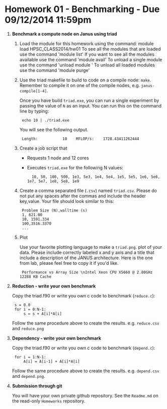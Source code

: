 # Homework 01 - Benchmarking - Due 09/12/2014 11:59pm

1. __Benchmark a compute node on Janus using triad__
	1. Load the module for this homework using the command:
	   module load HPSC_CLASS2014/hw01
           To see all the modules that are loaded use the command 'module list'
           If you want to see all the modules available use the command 'module avail'
           To unload a single module use the command 'unload module <module-name>'
           To unload all loaded modules use the command 'module purge'

	2. Use the triad makefile to build to code on a compile node:
       `make`. Remember to compile it on one of the compile nodes,
       e.g. `janus-compile[1-4]`.
	
	   Once you have build `triad.exe`, you can run a single experiment
       by passing the value of `N` as an input.  You can run this on the
       command line by typing: 

			echo 10 | ./triad.exe

	    You will see the following output.

			Length:           10    MFLOP/s:    1728.43411262444 

	3. Create a job script that
	
		- Requests 1 node and 12 cores
		- Executes  `triad.exe` for the following N values:

				10, 50, 100, 500, 1e3, 5e3, 1e4, 5e4, 1e5, 5e5, 1e6, 5e6, 1e7, 5e7, 1e8, 5e8, 1e9


	4. Create a comma separated file (`.csv`) named
        `triad.csv`. Please do not put any spaces after the commas and
        include the header key,value. Your file should look similar
        to this:

			Problem Size (N),walltime (s)
			1, 621.00
			10, 1591.334
			100,3516.3370
			...

	5. Plot

        Use your favorite plotting language to make a `triad.png`. plot
        of your data. Please include correctly labeled x and y axis
        and a title that include a description of the JANUS
        architecture. Here is the one from lab, please feel free to
        copy it if you'd like.
		
			Performance vs Array Size \nIntel Xeon CPU X5660 @ 2.80GHz 12288 KB Cache

   
2. __Reduction - write your own benchmark__

   Copy the triad.f90 or write you own c code to benchmark (`reduce.c`):

		s = 0.0
		for i = 0:N-1:
			s = s + A[i]*A[i]

	Follow the same procedure above to create the results. e.g. `reduce.csv` and `reduce.png`

3. __Dependency - write your own benchmark__

   Copy the triad.f90 or write you own c code to benchmark (`depend.c`):

		for i = 1:N-1:
			A[i] = A[i-1] + A[i]*A[i]

	Follow the same procedure above to create the
    results. e.g. `depend.csv` and `depend.png`. 

4. __Submission through git__

   You will have your own private github repository. See the `Readme.md`
   on the read-only `Homeworks` repository.
